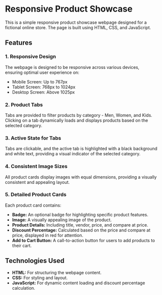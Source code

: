 # Responsive Product Showcase

This is a simple responsive product showcase webpage designed for a fictional online store. The page is built using HTML, CSS, and JavaScript.

## Features

### 1. Responsive Design

The webpage is designed to be responsive across various devices, ensuring optimal user experience on:

- Mobile Screen: Up to 767px
- Tablet Screen: 768px to 1024px
- Desktop Screen: Above 1025px

### 2. Product Tabs

Tabs are provided to filter products by category - Men, Women, and Kids. Clicking on a tab dynamically loads and displays products based on the selected category.

### 3. Active State for Tabs

Tabs are clickable, and the active tab is highlighted with a black background and white text, providing a visual indicator of the selected category.

### 4. Consistent Image Sizes

All product cards display images with equal dimensions, providing a visually consistent and appealing layout.

### 5. Detailed Product Cards

Each product card contains:

- **Badge:** An optional badge for highlighting specific product features.
- **Image:** A visually appealing image of the product.
- **Product Details:** Including title, vendor, price, and compare at price.
- **Discount Percentage:** Calculated based on the price and compare at price, displayed in red for attention.
- **Add to Cart Button:** A call-to-action button for users to add products to their cart.

## Technologies Used

- **HTML:** For structuring the webpage content.
- **CSS:** For styling and layout.
- **JavaScript:** For dynamic content loading and discount percentage calculation.
